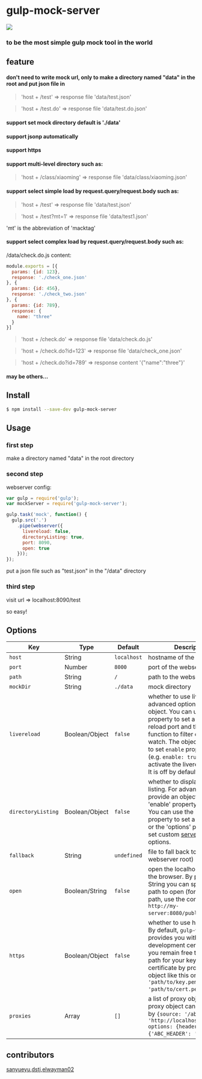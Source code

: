 # gulp-mock-server
<img src="http://i3.tietuku.com/f13139dfa841e17d.png" /><br />
### to be the most simple gulp mock tool in the world

## feature
#### don't need to write mock url, only to make a directory named "data" in the root and put json file in 
 >'host + /test'  => response file 'data/test.json'

 >'host + /test.do'  => response file 'data/test.do.json'

#### support set mock directory default is './data'
#### support jsonp automatically 
#### support https
#### support multi-level directory such as: 

 >'host + /class/xiaoming'  => response file 'data/class/xiaoming.json'

#### support select simple load by request.query/request.body such as: 
 >'host + /test'  => response file 'data/test.json'

 >'host + /test?mt=1' => response file 'data/test1.json'

 'mt' is the abbreviation of 'macktag'

#### support select complex load by request.query/request.body such as: 

/data/check.do.js content:

```javascript
module.exports = [{
  params: {id: 123},
  response: './check_one.json'
}, {
  params: {id: 456},
  response: './check_two.json'
}, {
  params: {id: 789},
  response: {
    name: "three"
  }
}]
```

 >'host + /check.do'  => response file 'data/check.do.js'

 >'host + /check.do?id=123'  => response file 'data/check_one.json'

 >'host + /check.do?id=789'  => response content '{"name":"three"}'

#### may be others...

## Install

```sh
$ npm install --save-dev gulp-mock-server
```

## Usage

### first step
make a directory named "data" in the root directory

### second step
webserver config: 

```js
var gulp = require('gulp');
var mockServer = require('gulp-mock-server');

gulp.task('mock', function() {
  gulp.src('.')
    .pipe(webserver({
      livereload: false,
      directoryListing: true,
      port: 8090,
      open: true
    }));
});
```
put a json file such as "test.json" in the "/data" directory

### third step
visit url => localhost:8090/test

 so easy!

## Options

Key | Type | Default | Description |
--- | --- | --- | --- |
`host` | String | `localhost` | hostname of the webserver
`port` | Number | `8000` | port of the webserver
`path` | String | `/` | path to the webserver
`mockDir` | String | `./data` | mock directory
`livereload` | Boolean/Object | `false` | whether to use livereload. For advanced options, provide an object. You can use the 'port' property to set a custom live reload port and the `filter` function to filter out files to watch. The object also needs to set `enable` property to true (e.g. `enable: true`) in order to activate the livereload mode. It is off by default.
`directoryListing` | Boolean/Object | `false` | whether to display a directory listing. For advanced options, provide an object with the 'enable' property set to true. You can use the 'path' property to set a custom path or the 'options' property to set custom [serve-index](https://github.com/expressjs/serve-index) options.
`fallback` | String | `undefined` | file to fall back to (relative to webserver root)
`open` | Boolean/String | `false` | open the localhost server in the browser. By providing a String you can specify the path to open (for complete path, use the complete url `http://my-server:8080/public/`) .
`https` | Boolean/Object | `false` | whether to use https or not. By default, `gulp-webserver` provides you with a development certificate but you remain free to specify a path for your key and certificate by providing an object like this one: `{key: 'path/to/key.pem', cert: 'path/to/cert.pem'}`.
`proxies` | Array | `[]`| a list of proxy objects.  Each proxy object can be specified by `{source: '/abc', target: 'http://localhost:8080/abc', options: {headers: {'ABC_HEADER': 'abc'}}}`.

## contributors

[sanyueyu](https://github.com/sanyueyu),[dstj](https://github.com/dstj),[elwayman02](https://github.com/elwayman02)

